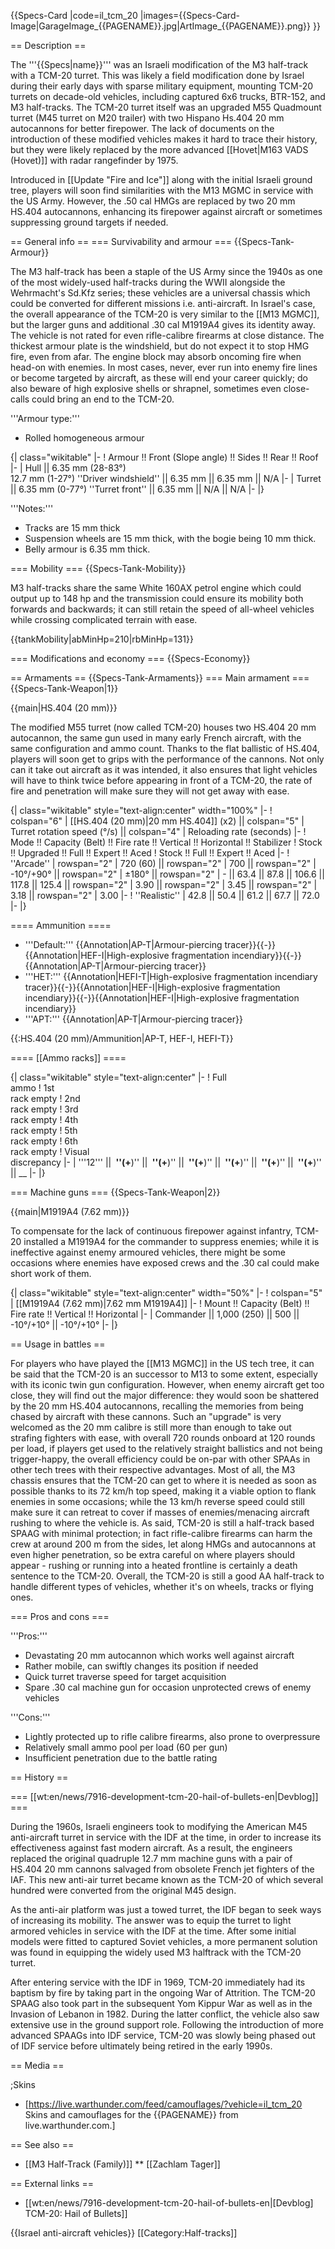 {{Specs-Card
|code=il_tcm_20
|images={{Specs-Card-Image|GarageImage_{{PAGENAME}}.jpg|ArtImage_{{PAGENAME}}.png}}
}}

== Description ==
<!-- ''In the description, the first part should be about the history of the creation and combat usage of the vehicle, as well as its key features. In the second part, tell the reader about the ground vehicle in the game. Insert a screenshot of the vehicle, so that if the novice player does not remember the vehicle by name, he will immediately understand what kind of vehicle the article is talking about.'' -->
The '''{{Specs|name}}''' was an Israeli modification of the M3 half-track with a TCM-20 turret. This was likely a field modification done by Israel during their early days with sparse military equipment, mounting TCM-20 turrets on decade-old vehicles, including captured 6x6 trucks, BTR-152, and M3 half-tracks. The TCM-20 turret itself was an upgraded M55 Quadmount turret (M45 turret on M20 trailer) with two Hispano Hs.404 20 mm autocannons for better firepower. The lack of documents on the introduction of these modified vehicles makes it hard to trace their history, but they were likely replaced by the more advanced [[Hovet|M163 VADS (Hovet)]] with radar rangefinder by 1975.

Introduced in [[Update "Fire and Ice"]] along with the initial Israeli ground tree, players will soon find similarities with the M13 MGMC in service with the US Army. However, the .50 cal HMGs are replaced by two 20 mm HS.404 autocannons, enhancing its firepower against aircraft or sometimes suppressing ground targets if needed.

== General info ==
=== Survivability and armour ===
{{Specs-Tank-Armour}}
<!-- ''Describe armour protection. Note the most well protected and key weak areas. Appreciate the layout of modules as well as the number and location of crew members. Is the level of armour protection sufficient, is the placement of modules helpful for survival in combat? If necessary use a visual template to indicate the most secure and weak zones of the armour.'' -->
The M3 half-track has been a staple of the US Army since the 1940s as one of the most widely-used half-tracks during the WWII alongside the Wehrmacht's Sd.Kfz series; these vehicles are a universal chassis which could be converted for different missions i.e. anti-aircraft. In Israel's case, the overall appearance of the TCM-20 is very similar to the [[M13 MGMC]], but the larger guns and additional .30 cal M1919A4 gives its identity away. The vehicle is not rated for even rifle-calibre firearms at close distance. The thickest armour plate is the windshield, but do not expect it to stop HMG fire, even from afar. The engine block may absorb oncoming fire when head-on with enemies. In most cases, never, ever run into enemy fire lines or become targeted by aircraft, as these will end your career quickly; do also beware of high explosive shells or shrapnel, sometimes even close-calls could bring an end to the TCM-20.

'''Armour type:''' <!-- The types of armour present on the vehicle and their general locations -->
<!-- Example: * Rolled homogeneous armour (Front, Side, Rear, Hull roof)
* Cast homogeneous armour (Turret, Transmission area) -->

* Rolled homogeneous armour

{| class="wikitable"
|-
! Armour !! Front (Slope angle) !! Sides !! Rear !! Roof
|-
| Hull || 6.35 mm (28-83°)<br> 12.7 mm (1-27°) ''Driver windshield'' || 6.35 mm || 6.35 mm || N/A
|-
| Turret || 6.35 mm (0-77°) ''Turret front'' || 6.35 mm || N/A || N/A
|-
|}

'''Notes:''' <!-- Any additional notes which the user needs to be aware of -->
<!-- Example: * Suspension wheels are 20 mm thick, tracks are 30 mm thick, and torsion bars are 60 mm thick. -->

* Tracks are 15 mm thick
* Suspension wheels are 15 mm thick, with the bogie being 10 mm thick.
* Belly armour is 6.35 mm thick.

=== Mobility ===
{{Specs-Tank-Mobility}}
<!-- ''Write about the mobility of the ground vehicle. Estimate the specific power and manoeuvrability, as well as the maximum speed forwards and backwards.'' -->
M3 half-tracks share the same White 160AX petrol engine which could output up to 148 hp and the transmission could ensure its mobility both forwards and backwards; it can still retain the speed of all-wheel vehicles while crossing complicated terrain with ease.

{{tankMobility|abMinHp=210|rbMinHp=131}}

=== Modifications and economy ===
{{Specs-Economy}}

== Armaments ==
{{Specs-Tank-Armaments}}
=== Main armament ===
{{Specs-Tank-Weapon|1}}
<!-- ''Give the reader information about the characteristics of the main gun. Assess its effectiveness in a battle based on the reloading speed, ballistics and the power of shells. Do not forget about the flexibility of the fire, that is how quickly the cannon can be aimed at the target, open fire on it and aim at another enemy. Add a link to the main article on the gun: <code><nowiki>{{main|Name of the weapon}}</nowiki></code>. Describe in general terms the ammunition available for the main gun. Give advice on how to use them and how to fill the ammunition storage.'' -->
{{main|HS.404 (20 mm)}}

The modified M55 turret (now called TCM-20) houses two HS.404 20 mm autocannon, the same gun used in many early French aircraft, with the same configuration and ammo count. Thanks to the flat ballistic of HS.404, players will soon get to grips with the performance of the cannons. Not only can it take out aircraft as it was intended, it also ensures that light vehicles will have to think twice before appearing in front of a TCM-20, the rate of fire and penetration will make sure they will not get away with ease.

{| class="wikitable" style="text-align:center" width="100%"
|-
! colspan="6" | [[HS.404 (20 mm)|20 mm HS.404]] (x2) || colspan="5" | Turret rotation speed (°/s) || colspan="4" | Reloading rate (seconds)
|-
! Mode !! Capacity (Belt) !! Fire rate !! Vertical !! Horizontal !! Stabilizer
! Stock !! Upgraded !! Full !! Expert !! Aced
! Stock !! Full !! Expert !! Aced
|-
! ''Arcade''
| rowspan="2" | 720 (60) || rowspan="2" | 700 || rowspan="2" | -10°/+90° || rowspan="2" | ±180° || rowspan="2" | - || 63.4 || 87.8 || 106.6 || 117.8 || 125.4 || rowspan="2" | 3.90 || rowspan="2" | 3.45 || rowspan="2" | 3.18 || rowspan="2" | 3.00
|-
! ''Realistic''
| 42.8 || 50.4 || 61.2 || 67.7 || 72.0
|-
|}

==== Ammunition ====

* '''Default:''' {{Annotation|AP-T|Armour-piercing tracer}}{{-}}{{Annotation|HEF-I|High-explosive fragmentation incendiary}}{{-}}{{Annotation|AP-T|Armour-piercing tracer}}
* '''HET:''' {{Annotation|HEFI-T|High-explosive fragmentation incendiary tracer}}{{-}}{{Annotation|HEF-I|High-explosive fragmentation incendiary}}{{-}}{{Annotation|HEF-I|High-explosive fragmentation incendiary}}
* '''APT:''' {{Annotation|AP-T|Armour-piercing tracer}}

{{:HS.404 (20 mm)/Ammunition|AP-T, HEF-I, HEFI-T}}

==== [[Ammo racks]] ====
<!-- [[File:Ammoracks_{{PAGENAME}}.png|right|thumb|x250px|[[Ammo racks]] of the {{PAGENAME}}]] -->
<!-- '''Last updated:''' -->
{| class="wikitable" style="text-align:center"
|-
! Full<br>ammo
! 1st<br>rack empty
! 2nd<br>rack empty
! 3rd<br>rack empty
! 4th<br>rack empty
! 5th<br>rack empty
! 6th<br>rack empty
! Visual<br>discrepancy
|-
| '''12''' || __&nbsp;''(+__)'' || __&nbsp;''(+__)'' || __&nbsp;''(+__)'' || __&nbsp;''(+__)'' || __&nbsp;''(+__)'' || __&nbsp;''(+__)'' || __
|-
|}

=== Machine guns ===
{{Specs-Tank-Weapon|2}}
<!-- ''Offensive and anti-aircraft machine guns not only allow you to fight some aircraft but also are effective against lightly armoured vehicles. Evaluate machine guns and give recommendations on its use.'' -->
{{main|M1919A4 (7.62 mm)}}

To compensate for the lack of continuous firepower against infantry, TCM-20 installed a M1919A4 for the commander to suppress enemies; while it is ineffective against enemy armoured vehicles, there might be some occasions where enemies have exposed crews and the .30 cal could make short work of them.

{| class="wikitable" style="text-align:center" width="50%"
|-
! colspan="5" | [[M1919A4 (7.62 mm)|7.62 mm M1919A4]]
|-
! Mount !! Capacity (Belt) !! Fire rate !! Vertical !! Horizontal
|-
| Commander || 1,000 (250) || 500 || -10°/+10° || -10°/+10°
|-
|}

== Usage in battles ==
<!-- ''Describe the tactics of playing in the vehicle, the features of using vehicles in the team and advice on tactics. Refrain from creating a "guide" - do not impose a single point of view but instead give the reader food for thought. Describe the most dangerous enemies and give recommendations on fighting them. If necessary, note the specifics of the game in different modes (AB, RB, SB).'' -->
For players who have played the [[M13 MGMC]] in the US tech tree, it can be said that the TCM-20 is an successor to M13 to some extent, especially with its iconic twin gun configuration. However, when enemy aircraft get too close, they will find out the major difference: they would soon be shattered by the 20 mm HS.404 autocannons, recalling the memories from being chased by aircraft with these cannons. Such an "upgrade" is very welcomed as the 20 mm calibre is still more than enough to take out strafing fighters with ease, with overall 720 rounds onboard at 120 rounds per load, if players get used to the relatively straight ballistics and not being trigger-happy, the overall efficiency could be on-par with other SPAAs in other tech trees with their respective advantages. Most of all, the M3 chassis ensures that the TCM-20 can get to where it is needed as soon as possible thanks to its 72 km/h top speed, making it a viable option to flank enemies in some occasions; while the 13 km/h reverse speed could still make sure it can retreat to cover if masses of enemies/menacing aircraft rushing to where the vehicle is. As said, TCM-20 is still a half-track based SPAAG with minimal protection; in fact rifle-calibre firearms can harm the crew at around 200 m from the sides, let along HMGs and autocannons at even higher penetration, so be extra careful on where players should appear - rushing or running into a heated frontline is certainly a death sentence to the TCM-20. Overall, the TCM-20 is still a good AA half-track to handle different types of vehicles, whether it's on wheels, tracks or flying ones.

=== Pros and cons ===
<!-- ''Summarise and briefly evaluate the vehicle in terms of its characteristics and combat effectiveness. Mark its pros and cons in a bulleted list. Try not to use more than 6 points for each of the characteristics. Avoid using categorical definitions such as "bad", "good" and the like - use substitutions with softer forms such as "inadequate" and "effective".'' -->
'''Pros:'''

* Devastating 20 mm autocannon which works well against aircraft
* Rather mobile, can swiftly changes its position if needed
* Quick turret traverse speed for target acquisition
* Spare .30 cal machine gun for occasion unprotected crews of enemy vehicles

'''Cons:'''

* Lightly protected up to rifle calibre firearms, also prone to overpressure
* Relatively small ammo pool per load (60 per gun)
* Insufficient penetration due to the battle rating

== History ==
<!-- ''Describe the history of the creation and combat usage of the vehicle in more detail than in the introduction. If the historical reference turns out to be too long, take it to a separate article, taking a link to the article about the vehicle and adding a block "/History" (example: <nowiki>https://wiki.warthunder.com/(Vehicle-name)/History</nowiki>) and add a link to it here using the <code>main</code> template. Be sure to reference text and sources by using <code><nowiki><ref></ref></nowiki></code>, as well as adding them at the end of the article with <code><nowiki><references /></nowiki></code>. This section may also include the vehicle's dev blog entry (if applicable) and the in-game encyclopedia description (under <code><nowiki>=== In-game description ===</nowiki></code>, also if applicable).'' -->
=== [[wt:en/news/7916-development-tcm-20-hail-of-bullets-en|Devblog]] ===

During the 1960s, Israeli engineers took to modifying the American M45 anti-aircraft turret in service with the IDF at the time, in order to increase its effectiveness against fast modern aircraft. As a result, the engineers replaced the original quadruple 12.7 mm machine guns with a pair of HS.404 20 mm cannons salvaged from obsolete French jet fighters of the IAF. This new anti-air turret became known as the TCM-20 of which several hundred were converted from the original M45 design.

As the anti-air platform was just a towed turret, the IDF began to seek ways of increasing its mobility. The answer was to equip the turret to light armored vehicles in service with the IDF at the time. After some initial models were fitted to captured Soviet vehicles, a more permanent solution was found in equipping the widely used M3 halftrack with the TCM-20 turret.

After entering service with the IDF in 1969, TCM-20 immediately had its baptism by fire by taking part in the ongoing War of Attrition. The TCM-20 SPAAG also took part in the subsequent Yom Kippur War as well as in the Invasion of Lebanon in 1982. During the latter conflict, the vehicle also saw extensive use in the ground support role. Following the introduction of more advanced SPAAGs into IDF service, TCM-20 was slowly being phased out of IDF service before ultimately being retired in the early 1990s.

== Media ==
<!-- ''Excellent additions to the article would be video guides, screenshots from the game, and photos.'' -->

;Skins

* [https://live.warthunder.com/feed/camouflages/?vehicle=il_tcm_20 Skins and camouflages for the {{PAGENAME}} from live.warthunder.com.]

== See also ==
<!-- ''Links to the articles on the War Thunder Wiki that you think will be useful for the reader, for example:''
* ''reference to the series of the vehicles;''
* ''links to approximate analogues of other nations and research trees.'' -->

* [[M3 Half-Track (Family)]]
** [[Zachlam Tager]]

== External links ==
<!-- ''Paste links to sources and external resources, such as:''
* ''topic on the official game forum;''
* ''other literature.'' -->

* [[wt:en/news/7916-development-tcm-20-hail-of-bullets-en|[Devblog] TCM-20: Hail of Bullets]]

{{Israel anti-aircraft vehicles}}
[[Category:Half-tracks]]